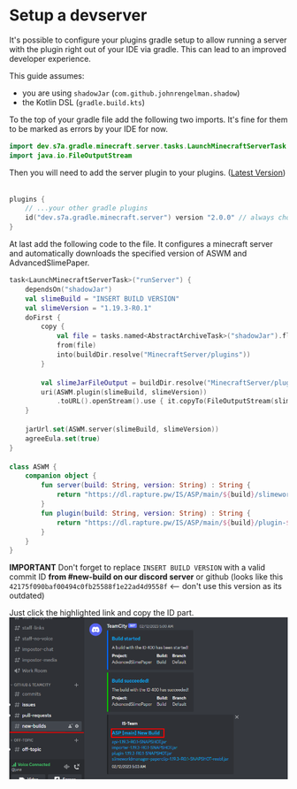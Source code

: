 # Setup a devserver
It's possible to configure your plugins gradle setup to allow running a server with the plugin right out of your IDE via gradle. This can lead to an improved developer experience.


This guide assumes:
 - you are using `shadowJar` (`com.github.johnrengelman.shadow`)
 - the Kotlin DSL (`gradle.build.kts`)

To the top of your gradle file add the following two imports. It's fine for them to be marked as errors by your IDE for now.
```kt
import dev.s7a.gradle.minecraft.server.tasks.LaunchMinecraftServerTask
import java.io.FileOutputStream
```

Then you will need to add the server plugin to your plugins. ([Latest Version](https://github.com/sya-ri/minecraft-server-gradle-plugin))

```kt

plugins {
    // ...your other gradle plugins
    id("dev.s7a.gradle.minecraft.server") version "2.0.0" // always choose the latest version from the link above
}
```

At last add the following code to the file. It configures a minecraft server and automatically downloads the specified version of ASWM and AdvancedSlimePaper.
```kt
task<LaunchMinecraftServerTask>("runServer") {
    dependsOn("shadowJar")
    val slimeBuild = "INSERT BUILD VERSION"
    val slimeVersion = "1.19.3-R0.1"
    doFirst {
        copy {
            val file = tasks.named<AbstractArchiveTask>("shadowJar").flatMap { shadow -> shadow.archiveFile }.get().asFile;
            from(file)
            into(buildDir.resolve("MinecraftServer/plugins"))
        }

        val slimeJarFileOutput = buildDir.resolve("MinecraftServer/plugins/AdvancedSlimeManager.jar")
        uri(ASWM.plugin(slimeBuild, slimeVersion))
            .toURL().openStream().use { it.copyTo(FileOutputStream(slimeJarFileOutput)) }
    }

    jarUrl.set(ASWM.server(slimeBuild, slimeVersion))
    agreeEula.set(true)
}

class ASWM {
    companion object {
        fun server(build: String, version: String) : String {
            return "https://dl.rapture.pw/IS/ASP/main/${build}/slimeworldmanager-paperclip-${version}-SNAPSHOT-reobf.jar";
        }
        fun plugin(build: String, version: String) : String {
            return "https://dl.rapture.pw/IS/ASP/main/${build}/plugin-${version}-SNAPSHOT.jar";
        }
    }
}

```
**IMPORTANT** Don't forget to replace `INSERT BUILD VERSION` with a valid commit ID **from #new-build on our discord server** or github (looks like this `42175f090baf00494c0fb25588f1e22ad4d9558f` <-- don't use this version as its outdated)

Just click the highlighted link and copy the ID part.
![](../img/build-channel.png)
